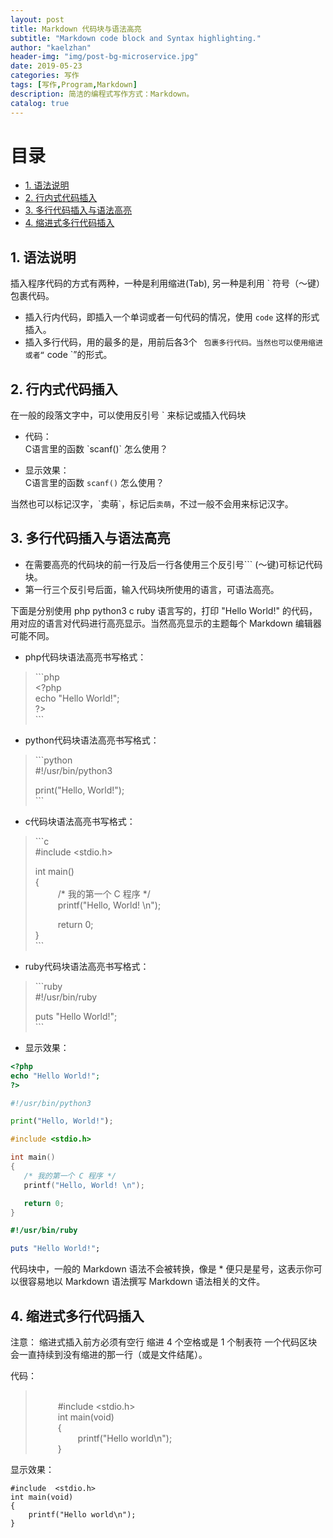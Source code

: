 ```yaml
---
layout: post
title: Markdown 代码块与语法高亮
subtitle: "Markdown code block and Syntax highlighting."
author: "kaelzhan"
header-img: "img/post-bg-microservice.jpg"
date: 2019-05-23
categories: 写作
tags: [写作,Program,Markdown]
description: 简洁的编程式写作方式：Markdown。
catalog: true
---
```


# 目录

* [1. 语法说明](#1-语法说明)
* [2. 行内式代码插入](#2-行内式代码插入)
* [3. 多行代码插入与语法高亮](#3-多行代码插入与语法高亮)
* [4. 缩进式多行代码插入](#4-缩进式多行代码插入)


## 1. 语法说明
插入程序代码的方式有两种，一种是利用缩进(Tab), 另一种是利用 ` 符号（～键）包裹代码。

- 插入行内代码，即插入一个单词或者一句代码的情况，使用 `code` 这样的形式插入。
- 插入多行代码，用的最多的是，用前后各3个 ` 包裹多行代码。当然也可以使用缩进或者“` code `”的形式。



## 2. 行内式代码插入
在一般的段落文字中，可以使用反引号 \` 来标记或插入代码块

- 代码：  
C语言里的函数  \`scanf()\`  怎么使用？

- 显示效果：  
C语言里的函数 `scanf()` 怎么使用？  

当然也可以标记汉字，\`卖萌\`，标记后`卖萌`，不过一般不会用来标记汉字。

## 3. 多行代码插入与语法高亮
- 在需要高亮的代码块的前一行及后一行各使用三个反引号``` (～键)可标记代码块。
- 第一行三个反引号后面，输入代码块所使用的语言，可语法高亮。

下面是分别使用 php  python3  c  ruby 语言写的，打印 "Hello World!" 的代码，用对应的语言对代码进行高亮显示。当然高亮显示的主题每个 Markdown 编辑器可能不同。

- php代码块语法高亮书写格式：

>\`\`\`php  
>\<?php  
>echo "Hello World!";  
>?>  
>\`\`\`  



- python代码块语法高亮书写格式：

>\`\`\`python  
>#!/usr/bin/python3  
>  
>print("Hello, World!");  
>\`\`\`



- c代码块语法高亮书写格式：

>\`\`\`c  
>#include \<stdio.h\>  
>  
>int main()  
>{  
>&emsp; &emsp;   /* 我的第一个 C 程序 */  
>&emsp; &emsp;   printf("Hello, World! \n");  
>  
>&emsp; &emsp;   return 0;  
>}  
>\`\`\`



- ruby代码块语法高亮书写格式：

>\`\`\`ruby  
>#!/usr/bin/ruby  
>  
>puts "Hello World!";  
>\`\`\`  



- 显示效果：  
  
```php
<?php 
echo "Hello World!"; 
?> 
```

  
  
```python
#!/usr/bin/python3

print("Hello, World!");
```


  
```c
#include <stdio.h>

int main()
{
   /* 我的第一个 C 程序 */
   printf("Hello, World! \n");

   return 0;
}
```


  
```ruby
#!/usr/bin/ruby

puts "Hello World!";
```



代码块中，一般的 Markdown 语法不会被转换，像是 * 便只是星号，这表示你可以很容易地以 Markdown 语法撰写 Markdown 语法相关的文件。

## 4. 缩进式多行代码插入
注意： 缩进式插入前方必须有空行
缩进 4 个空格或是 1 个制表符
一个代码区块会一直持续到没有缩进的那一行（或是文件结尾）。

代码： 
>&emsp; &emsp;  
>&emsp; &emsp;    #include  \<stdio.h\>  
>&emsp; &emsp;    int main(void)  
>&emsp; &emsp;    {  
>&emsp; &emsp;&emsp; &emsp;        printf("Hello world\n");  
>&emsp; &emsp;    }  
  
  
显示效果：

    #include  <stdio.h>
    int main(void)
    {
        printf("Hello world\n");
    }
